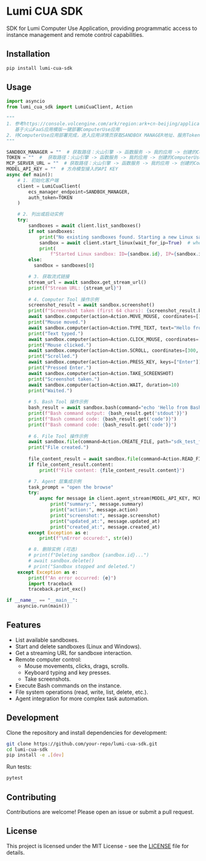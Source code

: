 # Lumi CUA SDK

SDK for Lumi Computer Use Application, providing programmatic access to instance management and remote control capabilities.

## Installation

```bash
pip install lumi-cua-sdk
```

## Usage

```python
import asyncio
from lumi_cua_sdk import LumiCuaClient, Action

"""
1. 参考https://console.volcengine.com/ark/region:ark+cn-beijing/application/detail?id=bot-20250304115020-abcde-procode-preset&prev=application&projectName=default 
   基于火山FaaS应用模版一键部署ComputerUse应用
2. 待ComputerUse应用部署完成，进入应用详情页获取SANDBOX MANAGER地址、服务Token、MCP Server地址填入以下参数
"""

SANDBOX_MANAGER = ""  # 获取路径：火山引擎 -> 函数服务 -> 我的应用 -> 创建的ComputerUse应用 -> 应用详情 -> Sandbox Manager 访问入口地址
TOKEN = ""  #  获取路径：火山引擎 -> 函数服务 -> 我的应用 -> 创建的ComputerUse应用 -> 应用详情 -> Token
MCP_SERVER_URL = ""  # 获取路径：火山引擎 -> 函数服务 -> 我的应用 -> 创建的ComputerUse应用 -> 应用详情 -> 关联云资源 -> mcpserver -> 公网地址
MODEL_API_KEY = ""  # 方舟模型接入的API KEY
async def main():
    # 1. 初始化客户端
    client = LumiCuaClient(
        ecs_manager_endpoint=SANDBOX_MANAGER,
        auth_token=TOKEN
    )

    # 2. 列出或启动实例
    try:
        sandboxes = await client.list_sandboxes()
        if not sandboxes:
            print("No existing sandboxes found. Starting a new Linux sandbox...")
            sandbox = await client.start_linux(wait_for_ip=True)  # when wait_for_ip=True, client will wait a maximum of 300 seconds for the sandbox to be ready 
            print(
                f"Started Linux sandbox: ID={sandbox.id}, IP={sandbox.ip_address}, ToolServerEndpoint={sandbox.tool_server_endpoint}")
        else:
          sandbox = sandboxes[0]  

        # 3. 获取流式链接
        stream_url = await sandbox.get_stream_url()
        print(f"Stream URL: {stream_url}")
        
        # 4. Computer Tool 操作示例
        screenshot_result = await sandbox.screenshot()
        print(f"Screenshot taken (first 64 chars): {screenshot_result.base_64_image[:64]}...")
        await sandbox.computer(action=Action.MOVE_MOUSE, coordinates=[100, 150])
        print("Mouse moved.")
        await sandbox.computer(action=Action.TYPE_TEXT, text="Hello from Lumi CUA SDK!")
        print("Text typed.")
        await sandbox.computer(action=Action.CLICK_MOUSE, coordinates=[200, 250], button="right")
        print("Mouse clicked.")
        await sandbox.computer(action=Action.SCROLL, coordinates=[300, 350], scroll_direction="up", scroll_amount=30)
        print("Scrolled.")
        await sandbox.computer(action=Action.PRESS_KEY, keys=["Enter"])
        print("Pressed Enter.")
        await sandbox.computer(action=Action.TAKE_SCREENSHOT)
        print("Screenshot taken.")
        await sandbox.computer(action=Action.WAIT, duration=10)
        print("Waited.")
        
        # 5. Bash Tool 操作示例
        bash_result = await sandbox.bash(command="echo 'Hello from Bash via SDK'")
        print(f"Bash command output: {bash_result.get('stdout')}")
        print(f"Bash command code: {bash_result.get('code')}")
        print(f"Bash command code: {bash_result.get('code')}")
        
        # 6. File Tool 操作示例
        await sandbox.file(command=Action.CREATE_FILE, path="sdk_test_file.txt", content="Content written by SDK".encode("utf8"))
        print("File created.")
        
        file_content_result = await sandbox.file(command=Action.READ_FILE, path="sdk_test_file.txt")
        if file_content_result.content:
            print(f"File content: {file_content_result.content}")

        # 7. Agent 层集成示例
        task_prompt = "open the browse"
        try:
            async for message in client.agent_stream(MODEL_API_KEY, MCP_SERVER_URL, task_prompt, sandbox):
                print("summary:", message.summary)
                print("action:", message.action)
                print("screenshot:", message.screenshot)
                print("updated_at:", message.updated_at)
                print("created_at:", message.created_at)
        except Exception as e:
            print(f"\nError occured:", str(e))

        # 8. 删除实例 (可选)
        # print(f"Deleting sandbox {sandbox.id}...")
        # await sandbox.delete()
        # print("Sandbox stopped and deleted.")
    except Exception as e:
        print(f"An error occurred: {e}")
        import traceback
        traceback.print_exc()

if __name__ == "__main__":
    asyncio.run(main())
```

## Features

- List available sandboxes.
- Start and delete sandboxes (Linux and Windows).
- Get a streaming URL for sandboxe interaction.
- Remote computer control:
    - Mouse movements, clicks, drags, scrolls.
    - Keyboard typing and key presses.
    - Take screenshots.
- Execute Bash commands on the instance.
- File system operations (read, write, list, delete, etc.).
- Agent integration for more complex task automation.

## Development

Clone the repository and install dependencies for development:

```bash
git clone https://github.com/your-repo/lumi-cua-sdk.git
cd lumi-cua-sdk
pip install -e .[dev]
```

Run tests:

```bash
pytest
```

## Contributing

Contributions are welcome! Please open an issue or submit a pull request.

## License

This project is licensed under the MIT License - see the [LICENSE](LICENSE) file for details.